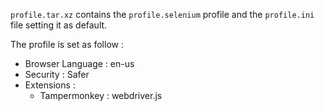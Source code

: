 `profile.tar.xz` contains the `profile.selenium` profile and the `profile.ini` file setting it as default.

The profile is set as follow :
- Browser Language : en-us
- Security : Safer
- Extensions :
  - Tampermonkey : webdriver.js

